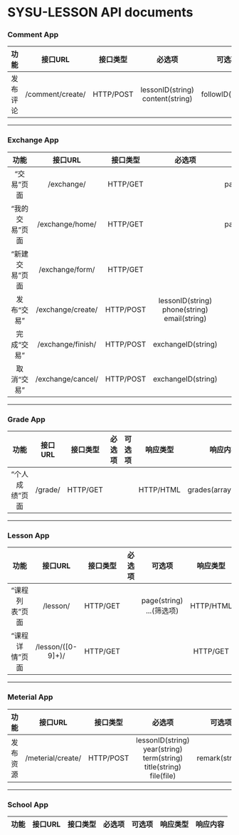 # SYSU-LESSON API documents

### Comment App

| 功能 | 接口URL | 接口类型 | 必选项 | 可选项 | 响应类型|响应内容 |
|:---:|:------:|:-------:|:-----:|:-----:|:-----:|:-----:|
|发布评论|/comment/create/|HTTP/POST|lessonID(string)<br>content(string)|followID(string)|HTTP/JSON|result(boolean)<br>message(string)<br>commentID(string)|

--------------------

### Exchange App

| 功能 | 接口URL | 接口类型 | 必选项 | 可选项 | 响应类型|响应内容 |
|:---:|:------:|:-------:|:-----:|:-----:|:-----:|:-----:|
|“交易”页面|/exchange/|HTTP/GET||page(string)|HTTP/HTML|exchanges(array[Exchange])|
|“我的交易”页面|/exchange/home/|HTTP/GET||page(string)|HTTP/HTML|exchanges(array[Exchange])|
|“新建交易”页面|/exchange/form/|HTTP/GET|||HTTP/HTML||
|发布“交易”|/exchange/create/|HTTP/POST|lessonID(string)<br>phone(string)<br>email(string)||HTTP/HTML|刷新页面吧|
|完成“交易”|/exchange/finish/|HTTP/POST|exchangeID(string)||HTTP/JSON|result(boolean)<br>message(string)|
|取消“交易”|/exchange/cancel/|HTTP/POST|exchangeID(string)||HTTP/JSON|result(boolean)<br>message(string)|

-----------------------------

### Grade App

| 功能 | 接口URL | 接口类型 | 必选项 | 可选项 | 响应类型|响应内容 |
|:---:|:------:|:-------:|:-----:|:-----:|:-----:|:-----:|
|“个人成绩”页面|/grade/|HTTP/GET|||HTTP/HTML|grades(array[Grade])|

------------------------------

### Lesson App

| 功能 | 接口URL | 接口类型 | 必选项 | 可选项 | 响应类型|响应内容 |
|:---:|:------:|:-------:|:-----:|:-----:|:-----:|:-----:|
|“课程列表”页面|/lesson/|HTTP/GET||page(string)<br>...(筛选项)|HTTP/HTML|lessons(array[Lesson])|
|“课程详情”页面|/lesson/([0-9]+)/|HTTP/GET|||HTTP/GET|lesson(Lesson)|

----------------------------------

### Meterial App

| 功能 | 接口URL | 接口类型 | 必选项 | 可选项 | 响应类型|响应内容 |
|:---:|:------:|:-------:|:-----:|:-----:|:-----:|:-----:|
|发布资源|/meterial/create/|HTTP/POST|lessonID(string)<br>year(string)<br>term(string)<br>title(string)<br>file(file)|remark(string)|HTTP/JSON|result(boolean)<br>message(string)<br>meterialID(string)|

------------------------------------

### School App

| 功能 | 接口URL | 接口类型 | 必选项 | 可选项 | 响应类型|响应内容 |
|:---:|:------:|:-------:|:-----:|:-----:|:-----:|:-----:|
